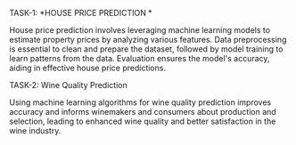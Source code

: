 TASK-1: *HOUSE PRICE PREDICTION *

House price prediction involves leveraging machine learning models to estimate property prices by analyzing various features. Data preprocessing is essential to clean and prepare the dataset, followed by model training to learn patterns from the data. Evaluation ensures the model's accuracy, aiding in effective house price predictions.


TASK-2: Wine Quality Prediction

Using machine learning algorithms for wine quality prediction improves accuracy and informs winemakers and consumers about production and selection, leading to enhanced wine quality and better satisfaction in the wine industry.

